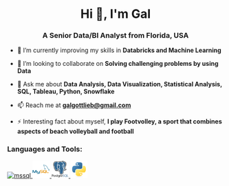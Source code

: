 
<h1 align="center">Hi 👋, I'm Gal</h1>
<h3 align="center">A Senior Data/BI Analyst from Florida, USA</h3>


- 🌱 I’m currently improving my skills in **Databricks and Machine Learning**

- 👯 I’m looking to collaborate on **Solving challenging problems by using Data**

- 💬 Ask me about **Data Analysis, Data Visualization, Statistical Analysis, SQL, Tableau, Python, Snowflake**

- 📫 Reach me at  **galgottlieb@gmail.com**

- ⚡ Interesting fact about myself, **I play Footvolley, a sport that combines aspects of beach volleyball and football**


<h3 align="left">Languages and Tools:</h3>
<p align="left"> <a href="https://www.microsoft.com/en-us/sql-server" target="_blank" rel="noreferrer"> <img src="https://www.svgrepo.com/show/303229/microsoft-sql-server-logo.svg" alt="mssql" width="40" height="40"/> </a> <a href="https://www.mysql.com/" target="_blank" rel="noreferrer"> <img src="https://raw.githubusercontent.com/devicons/devicon/master/icons/mysql/mysql-original-wordmark.svg" alt="mysql" width="40" height="40"/> </a> <a href="https://www.postgresql.org" target="_blank" rel="noreferrer"> <img src="https://raw.githubusercontent.com/devicons/devicon/master/icons/postgresql/postgresql-original-wordmark.svg" alt="postgresql" width="40" height="40"/> </a> <a href="https://www.python.org" target="_blank" rel="noreferrer"> <img src="https://raw.githubusercontent.com/devicons/devicon/master/icons/python/python-original.svg" alt="python" width="40" height="40"/></p>

